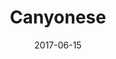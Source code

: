 ---
layout: gallery
title: Canyonese
date: 2017-06-15
images:
        - url: http://i.imgur.com/CDRS3aJ.jpg
        - url: http://i.imgur.com/Yz7Xiib.jpg
        - url: http://i.imgur.com/NQ2j9Hw.jpg
        - url: http://i.imgur.com/3rFAK5j.jpg
        - url: http://i.imgur.com/Bhty510.jpg
        - url: http://i.imgur.com/LiwJoSY.jpg
        - url: http://i.imgur.com/eKUtp2L.jpg
        - url: http://i.imgur.com/XyURZzx.jpg
        - url: http://i.imgur.com/kbEzrDI.jpg
category: gallery
featured: http://i.imgur.com/CDRS3aJ.jpg
---